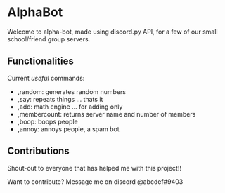 # AlphaBot

Welcome to alpha-bot, made using discord.py API, for a few of our small school/friend group servers. 

## Functionalities
Current *useful* commands:
* ,random: generates random numbers
* ,say: repeats things ... thats it
* ,add: math engine ... for adding only
* ,membercount: returns server name and number of members
* ,boop: boops people
* ,annoy: annoys people, a spam bot

## Contributions
Shout-out to everyone that has helped me with this project!!

Want to contribute? Message me on discord @abcdef#9403
